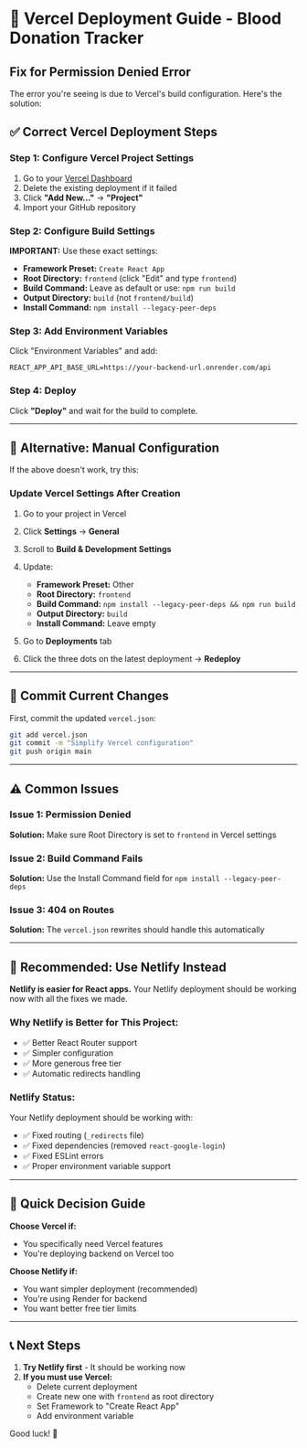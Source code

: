# 🚀 Vercel Deployment Guide - Blood Donation Tracker

## Fix for Permission Denied Error

The error you're seeing is due to Vercel's build configuration. Here's the solution:

## ✅ Correct Vercel Deployment Steps

### Step 1: Configure Vercel Project Settings

1. Go to your [Vercel Dashboard](https://vercel.com/dashboard)
2. Delete the existing deployment if it failed
3. Click **"Add New..."** → **"Project"**
4. Import your GitHub repository

### Step 2: Configure Build Settings

**IMPORTANT:** Use these exact settings:

- **Framework Preset:** `Create React App`
- **Root Directory:** `frontend` (click "Edit" and type `frontend`)
- **Build Command:** Leave as default or use: `npm run build`
- **Output Directory:** `build` (not `frontend/build`)
- **Install Command:** `npm install --legacy-peer-deps`

### Step 3: Add Environment Variables

Click "Environment Variables" and add:
```
REACT_APP_API_BASE_URL=https://your-backend-url.onrender.com/api
```

### Step 4: Deploy

Click **"Deploy"** and wait for the build to complete.

---

## 🔧 Alternative: Manual Configuration

If the above doesn't work, try this:

### Update Vercel Settings After Creation

1. Go to your project in Vercel
2. Click **Settings** → **General**
3. Scroll to **Build & Development Settings**
4. Update:
   - **Framework Preset:** Other
   - **Root Directory:** `frontend`
   - **Build Command:** `npm install --legacy-peer-deps && npm run build`
   - **Output Directory:** `build`
   - **Install Command:** Leave empty

5. Go to **Deployments** tab
6. Click the three dots on the latest deployment → **Redeploy**

---

## 📝 Commit Current Changes

First, commit the updated `vercel.json`:

```bash
git add vercel.json
git commit -m "Simplify Vercel configuration"
git push origin main
```

---

## ⚠️ Common Issues

### Issue 1: Permission Denied
**Solution:** Make sure Root Directory is set to `frontend` in Vercel settings

### Issue 2: Build Command Fails
**Solution:** Use the Install Command field for `npm install --legacy-peer-deps`

### Issue 3: 404 on Routes
**Solution:** The `vercel.json` rewrites should handle this automatically

---

## 🎯 Recommended: Use Netlify Instead

**Netlify is easier for React apps.** Your Netlify deployment should be working now with all the fixes we made.

### Why Netlify is Better for This Project:
- ✅ Better React Router support
- ✅ Simpler configuration
- ✅ More generous free tier
- ✅ Automatic redirects handling

### Netlify Status:
Your Netlify deployment should be working with:
- ✅ Fixed routing (`_redirects` file)
- ✅ Fixed dependencies (removed `react-google-login`)
- ✅ Fixed ESLint errors
- ✅ Proper environment variable support

---

## 🚀 Quick Decision Guide

**Choose Vercel if:**
- You specifically need Vercel features
- You're deploying backend on Vercel too

**Choose Netlify if:**
- You want simpler deployment (recommended)
- You're using Render for backend
- You want better free tier limits

---

## 📞 Next Steps

1. **Try Netlify first** - It should be working now
2. **If you must use Vercel:**
   - Delete current deployment
   - Create new one with `frontend` as root directory
   - Set Framework to "Create React App"
   - Add environment variable

Good luck! 🎉
